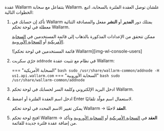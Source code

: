 عقدة Wallarm بتتفاعل مع سحابة Wallarm. علشان توصل العقدة الفلترة بالسحابة، اتبع الخطوات التالية:

1. تأكد إن حسابك في Wallarm يمتلك دور **المدير** أو **النشر** مفعل والمصادقة الثنائية معطلة في لوحة تحكم Wallarm.
   
   ممكن تتحقق من الإعدادات المذكورة بالذهاب إلى قائمة المستخدمين في [السحابة الأمريكية](https://us1.my.wallarm.com/settings/users) أو [السحابة الأوروبية](https://my.wallarm.com/settings/users).

   ![قائمة المستخدمين في لوحة تحكم Wallarm][img-wl-console-users]

2. جرّي سكربت `addnode` في نظام مع تثبيت عقدة Wallarm:

    === "السحابة الأمريكية"
        ``` bash
        sudo /usr/share/wallarm-common/addnode -H us1.api.wallarm.com
        ```
    === "السحابة الأوروبية"
        ``` bash
        sudo /usr/share/wallarm-common/addnode
        ```
3. ادخل البريد الإلكتروني وكلمة السر لحسابك في لوحة تحكم Wallarm.
4. ادخل اسم العقدة الفلترة أو اضغط Enter لاستعمال اسم مولّد تلقائيًا.

    يمكن تغيير الاسم المحدد في لوحة تحكم Wallarm → **العقد** لاحقًا.
5. افتح لوحة تحكم Wallarm  → **العقد** في [السحابة الأمريكية](https://us1.my.wallarm.com/nodes) أو [السحابة الأوروبية](https://my.wallarm.com/nodes) وتأكد من إضافة عقدة فلترة جديدة للقائمة.